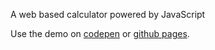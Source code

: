 A web based calculator powered by JavaScript

Use the demo on [codepen](https://codepen.io/vaughnanton/pen/vmGpKq) or [github pages](https://vaughnanton.github.io/fcc_javascript_calculator/).
